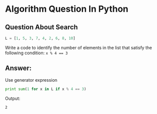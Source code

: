 Algorithm Question In Python
============================

## Question About Search

```python
L = [1, 5, 3, 7, 4, 2, 6, 8, 10]
```

Write a code to identify the number of elements in the list that satisfy the following condition: `x % 4 == 3`

## Answer:

Use generator expression

```python
print sum(1 for x in L if x % 4 == 3)
```

Output:
```
2
```
